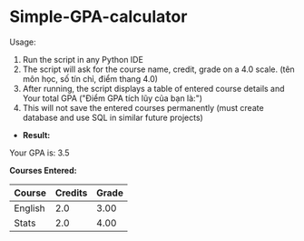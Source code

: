 # Simple-GPA-calculator
Usage:
1. Run the script in any Python IDE
2. The script will ask for the course name, credit, grade on a 4.0 scale. (tên môn học, số tín chỉ, điểm thang 4.0)
3. After running, the script displays a table of entered course details and Your total GPA ("Điểm GPA tích lũy của bạn là:")
4. This will not save the entered courses permanently (must create database and use SQL in similar future projects)

- **Result:**

Your GPA is: 3.5  

**Courses Entered:**

| Course   | Credits | Grade |
|----------|---------|-------|
| English  | 2.0     | 3.00  |
| Stats    | 2.0     | 4.00  |
